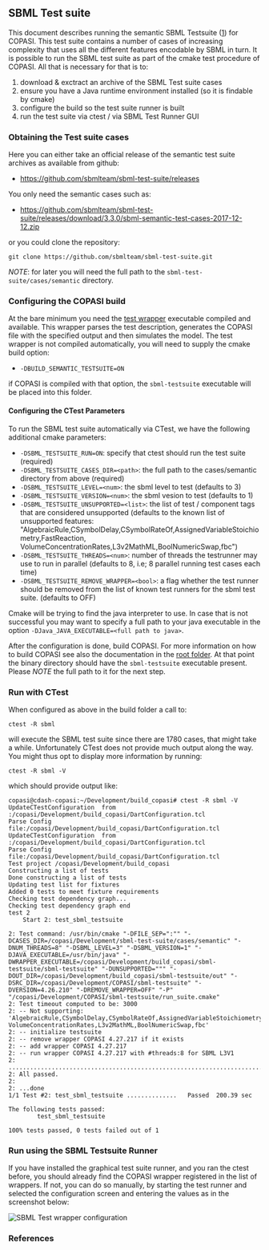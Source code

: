 ## SBML Test suite
This document describes running the semantic SBML Testsuite ([1]) for COPASI. This test suite contains a number of cases of increasing complexity that uses all the different features encodable by SBML in turn. It is possible to run the SBML test suite as part of the cmake test procedure of COPASI. All that is necessary for that is to: 

1. download & exctract an archive of the SBML Test suite cases
2. ensure you have a Java runtime environment installed (so it is findable by cmake)
3. configure the build so the test suite runner is built
4. run the test suite via ctest / via SBML Test Runner GUI 

### Obtaining the Test suite cases
Here you can either take an official release of the semantic test suite archives as available from github: 

* <https://github.com/sbmlteam/sbml-test-suite/releases>

You only need the semantic cases such as: 

* <https://github.com/sbmlteam/sbml-test-suite/releases/download/3.3.0/sbml-semantic-test-cases-2017-12-12.zip>

or you could clone the repository:

	git clone https://github.com/sbmlteam/sbml-test-suite.git

*NOTE*: for later you will need the full path to the `sbml-test-suite/cases/semantic` directory. 

### Configuring the COPASI build
At the bare minimum you need the [test wrapper](wrapper.cpp)  executable compiled and available. This wrapper parses the test description, generates the COPASI file with the specified output and then simulates the model. The test wrapper is not compiled automatically, you will need to supply the cmake build option: 

 * `-DBUILD_SEMANTIC_TESTSUITE=ON`

if COPASI is compiled with that option, the `sbml-testsuite` executable will be placed into this folder. 

#### Configuring the CTest Parameters

To run the SBML test suite automatically via CTest, we have the following additional cmake parameters: 

* `-DSBML_TESTSUITE_RUN=ON`: specify that ctest should run the test suite (required)
* `-DSBML_TESTSUITE_CASES_DIR=<path>`: the full path to the cases/semantic directory from above (required)
* `-DSBML_TESTSUITE_LEVEL=<num>`: the sbml level to test (defaults to 3)
* `-DSBML_TESTSUITE_VERSION=<num>`: the sbml vesion to test (defaults to 1)
* `-DSBML_TESTSUITE_UNSUPPORTED=<list>`: the list of test / component tags that are considered unsupported (defaults to the known list of unsupported features: "AlgebraicRule,CSymbolDelay,CSymbolRateOf,AssignedVariableStoichiometry,FastReaction, VolumeConcentrationRates,L3v2MathML,BoolNumericSwap,fbc")
* `-DSBML_TESTSUITE_THREADS=<num>`: number of threads the testrunner may use to run in parallel (defaults to 8, i.e; 8 parallel running test cases each time)
* `-DSBML_TESTSUITE_REMOVE_WRAPPER=<bool>`: a flag whether the test runner should be removed from the list of known test runners for the sbml test suite. (defaults to OFF)

Cmake will be trying to find the java interpreter to use. In case that is not successful you may want to specify a full path to your java executable in the option `-DJava_JAVA_EXECUTABLE=<full path to java>`. 

After the configuration is done, build COPASI. For more information on how to build COPASI see also the documentation in the [root folder](../README.md). At that point the binary directory should have the `sbml-testsuite` executable present. Please *NOTE* the full path to it for the next step. 

### Run with CTest

When configured as above in the build folder a call to: 

	ctest -R sbml 

will execute the SBML test suite since there are 1780 cases, that might take a while. Unfortunately CTest does not provide much output along the way. You might thus opt to display more information by running:

	ctest -R sbml -V

which should provide output like: 

	copasi@cdash-copasi:~/Development/build_copasi# ctest -R sbml -V
    UpdateCTestConfiguration  from :/copasi/Development/build_copasi/DartConfiguration.tcl
    Parse Config file:/copasi/Development/build_copasi/DartConfiguration.tcl
    UpdateCTestConfiguration  from :/copasi/Development/build_copasi/DartConfiguration.tcl
    Parse Config file:/copasi/Development/build_copasi/DartConfiguration.tcl
    Test project /copasi/Development/build_copasi
    Constructing a list of tests
    Done constructing a list of tests
    Updating test list for fixtures
    Added 0 tests to meet fixture requirements
    Checking test dependency graph...
    Checking test dependency graph end
    test 2
        Start 2: test_sbml_testsuite
    
    2: Test command: /usr/bin/cmake "-DFILE_SEP=":"" "-DCASES_DIR=/copasi/Development/sbml-test-suite/cases/semantic" "-DNUM_THREADS=8" "-DSBML_LEVEL=3" "-DSBML_VERSION=1" "-DJAVA_EXECUTABLE=/usr/bin/java" "-DWRAPPER_EXECUTABLE=/copasi/Development/build_copasi/sbml-testsuite/sbml-testsuite" "-DUNSUPPORTED=""" "-DOUT_DIR=/copasi/Development/build_copasi/sbml-testsuite/out" "-DSRC_DIR=/copasi/Development/COPASI/sbml-testsuite" "-DVERSION=4.26.210" "-DREMOVE_WRAPPER=OFF" "-P" "/copasi/Development/COPASI/sbml-testsuite/run_suite.cmake"
    2: Test timeout computed to be: 3000
    2: -- Not supporting: 'AlgebraicRule,CSymbolDelay,CSymbolRateOf,AssignedVariableStoichiometry,FastReaction, VolumeConcentrationRates,L3v2MathML,BoolNumericSwap,fbc'
    2: -- initialize testsuite
    2: -- remove wrapper COPASI 4.27.217 if it exists
    2: -- add wrapper COPASI 4.27.217
    2: -- run wrapper COPASI 4.27.217 with #threads:8 for SBML L3V1
    2: .................................................................................................................................................................................................................................................................................................................................................................................................................................................................................................................................................................................................................................................................................................................................................................................................................................................................................................................................................................................................................................................................................................................................................................................................................................................................................................................................................................
    2: All passed.
    2:
    2: ...done
    1/1 Test #2: test_sbml_testsuite ..............   Passed  200.39 sec
    
    The following tests passed:
            test_sbml_testsuite
    
    100% tests passed, 0 tests failed out of 1


### Run using the SBML Testsuite Runner
If you have installed the graphical test suite runner, and you ran the ctest before, you should already find the COPASI wrapper registered in the list of wrappers. If not, you can do so manually, by starting the test runner and selected the configuration screen and entering the values as in the screenshot below: 

![SBML Test wrapper configuration](https://cl.ly/21a77100b35b/[210d7621cf2affe85fe9881f0943ef3c]_Image%202019-12-03%20at%204.49.18%20PM.png)

### References

[1]: http://sbml.org/Software/SBML_Test_Suite 